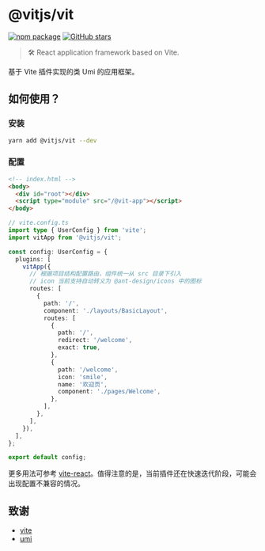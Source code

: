# @vitjs/vit

[![npm package](https://img.shields.io/npm/v/@vitjs/vit.svg?style=flat-square?style=flat-square)](https://www.npmjs.com/package/@vitjs/vit) [![GitHub stars](https://img.shields.io/github/stars/vitjs/vit)](https://github.com/vitjs/vit/stargazers)

> 🛠 React application framework based on Vite.

基于 Vite 插件实现的类 Umi 的应用框架。

## 如何使用？

### 安装

```sh
yarn add @vitjs/vit --dev
```

### 配置

```html
<!-- index.html -->
<body>
  <div id="root"></div>
  <script type="module" src="/@vit-app"></script>
</body>
```

```ts
// vite.config.ts
import type { UserConfig } from 'vite';
import vitApp from '@vitjs/vit';

const config: UserConfig = {
  plugins: [
    vitApp({
      // 根据项目结构配置路由，组件统一从 src 目录下引入
      // icon 当前支持自动转义为 @ant-design/icons 中的图标
      routes: [
        {
          path: '/',
          component: './layouts/BasicLayout',
          routes: [
            {
              path: '/',
              redirect: '/welcome',
              exact: true,
            },
            {
              path: '/welcome',
              icon: 'smile',
              name: '欢迎页',
              component: './pages/Welcome',
            },
          ],
        },
      ],
    }),
  ],
};

export default config;
```

更多用法可参考 [vite-react](https://github.com/theprimone/vite-react)。值得注意的是，当前插件还在快速迭代阶段，可能会出现配置不兼容的情况。

## 致谢

- [vite](https://github.com/vitejs/vite)
- [umi](https://github.com/umijs/umi)
